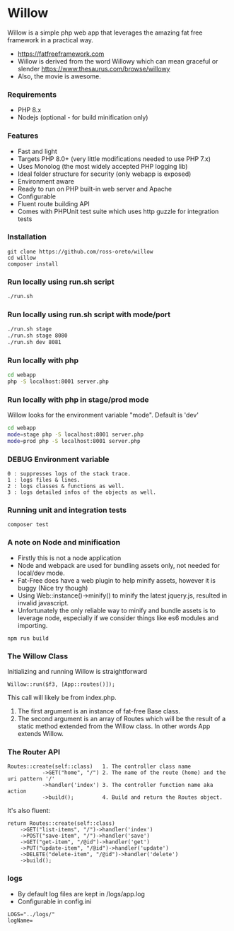 # Willow 
Willow is a simple php web app that leverages the amazing fat free framework in a practical way.
- https://fatfreeframework.com
- Willow is derived from the word Willowy which can mean graceful or slender https://www.thesaurus.com/browse/willowy
- Also, the movie is awesome.

### Requirements
- PHP 8.x
- Nodejs (optional - for build minification only)

### Features
- Fast and light
- Targets PHP 8.0+ (very little modifications needed to use PHP 7.x)
- Uses Monolog (the most widely accepted PHP logging lib)
- Ideal folder structure for security (only webapp is exposed)
- Environment aware
- Ready to run on PHP built-in web server and Apache
- Configurable
- Fluent route building API
- Comes with PHPUnit test suite which uses http guzzle for integration tests 

### Installation 
```
git clone https://github.com/ross-oreto/willow
cd willow
composer install 
```

### Run locally using run.sh script
```bash
./run.sh
```
### Run locally using run.sh script with mode/port
```bash
./run.sh stage
./run.sh stage 8080
./run.sh dev 8081
````

### Run locally with php
```bash
cd webapp
php -S localhost:8001 server.php
```

### Run locally with php in stage/prod mode 
Willow looks for the environment variable "mode". Default is 'dev'
```bash
cd webapp
mode=stage php -S localhost:8001 server.php
mode=prod php -S localhost:8001 server.php
```

### DEBUG Environment variable
    0 : suppresses logs of the stack trace.
    1 : logs files & lines.
    2 : logs classes & functions as well.
    3 : logs detailed infos of the objects as well.

### Running unit and integration tests
```
composer test
```

### A note on Node and minification
- Firstly this is not a node application
- Node and webpack are used for bundling assets only, not needed for local/dev mode.
- Fat-Free does have a web plugin to help minify assets, however it is buggy (Nice try though)
- Using Web::instance()->minify() to minify the latest jquery.js, resulted in invalid javascript.
- Unfortunately the only reliable way to minify and bundle assets is to leverage node, especially if we consider things like es6 modules and importing.
```
npm run build
```

### The Willow Class
Initializing and running Willow is straightforward
```
Willow::run($f3, [App::routes()]);
```
This call will likely be from index.php.
1. The first argument is an instance of fat-free Base class.
2. The second argument is an array of Routes which will be the result of a static method extended from the Willow class. In other words App extends Willow.

### The Router API
``` 
Routes::create(self::class)   1. The controller class name
           ->GET("home", "/") 2. The name of the route (home) and the uri pattern '/'
           ->handler('index') 3. The controller function name aka action
           ->build();         4. Build and return the Routes object.
```
It's also fluent:
```
return Routes::create(self::class)
    ->GET("list-items", "/")->handler('index')
    ->POST("save-item", "/")->handler('save')
    ->GET("get-item", "/@id")->handler('get')
    ->PUT("update-item", "/@id")->handler('update')
    ->DELETE("delete-item", "/@id")->handler('delete')
    ->build();
```

### logs
- By default log files are kept in /logs/app.log
- Configurable in config.ini 
```
LOGS="../logs/"
logName=
```
